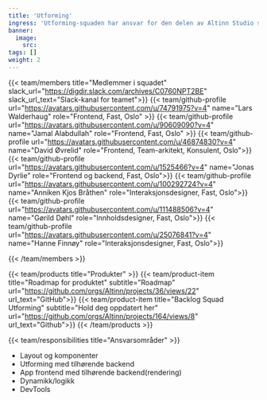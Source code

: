 ```yaml
---
title: 'Utforming'
ingress: 'Utforming-squaden har ansvar for den delen av Altinn Studio som omhandler Layout, komponenter, utforming, dynamikk, logikk, Devtools'
banner:
  image:
    src:
tags: []
weight: 2
---
```


{{< team/members title="Medlemmer i squadet" slack_url="https://digdir.slack.com/archives/C0760NPT2BE" slack_url_text="Slack-kanal for teamet">}}
{{< team/github-profile url="https://avatars.githubusercontent.com/u/74791975?v=4" name="Lars Walderhaug" role="Frontend, Fast, Oslo" >}}
{{< team/github-profile url="https://avatars.githubusercontent.com/u/90609090?v=4" name="Jamal Alabdullah" role="Frontend, Fast, Oslo" >}}
{{< team/github-profile url="https://avatars.githubusercontent.com/u/46874830?v=4" name="David Øvrelid" role="Frontend, Team-arkitekt, Konsulent, Oslo">}}
{{< team/github-profile url="https://avatars.githubusercontent.com/u/1525466?v=4" name="Jonas Dyrlie" role="Frontend og backend, Fast, Oslo">}}
{{< team/github-profile url="https://avatars.githubusercontent.com/u/100292724?v=4" name="Anniken Kjos Bråthen" role="Interaksjonsdesigner, Fast, Oslo">}}
{{< team/github-profile url="https://avatars.githubusercontent.com/u/111488506?v=4" name="Gørild Døhl" role="Innholdsdesigner, Fast, Oslo">}}
{{< team/github-profile url="https://avatars.githubusercontent.com/u/25076841?v=4" name="Hanne Finnøy" role="Interaksjonsdesigner, Fast, Oslo">}}

{{< /team/members >}}

{{< team/products title="Produkter" >}}
{{< team/product-item title="Roadmap for produktet" subtitle="Roadmap" url="https://github.com/orgs/Altinn/projects/36/views/22" url_text="GitHub">}}
{{< team/product-item title="Backlog Squad Utforming" subtitle="Hold deg oppdatert her" url="https://github.com/orgs/Altinn/projects/164/views/8" url_text="Github">}}
{{< /team/products >}}

{{< team/responsibilities title="Ansvarsområder" >}}

- Layout og komponenter
- Utforming med tilhørende backend
- App frontend med tilhørende backend(rendering)
- Dynamikk/logikk
- DevTools
